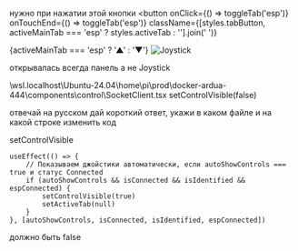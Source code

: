 нужно при нажатии этой кнопки
<button
onClick={() => toggleTab('esp')}
onTouchEnd={() => toggleTab('esp')}
className={[styles.tabButton, activeMainTab === 'esp' ? styles.activeTab : ''].join(' ')}
>
{activeMainTab === 'esp' ? '▲' : '▼'} <img src="/joy.svg" alt="Joystick" />
</button>

открывалась всегда панель а не Joystick

\\wsl.localhost\Ubuntu-24.04\home\pi\prod\docker-ardua-444\components\control\SocketClient.tsx
setControlVisible(false)

отвечай на русском
дай короткий ответ, укажи в каком файле и на какой строке изменить код


setControlVisible

    useEffect(() => {
        // Показываем джойстики автоматически, если autoShowControls === true и статус Connected
        if (autoShowControls && isConnected && isIdentified && espConnected) {
            setControlVisible(true)
            setActiveTab(null)
        }
    }, [autoShowControls, isConnected, isIdentified, espConnected])

должно быть false


